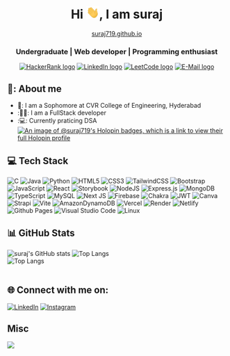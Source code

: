 
<!--
**suraj719/suraj719** is a ✨ _special_ ✨ repository because its `README.md` (this file) appears on your GitHub profile.

Here are some ideas to get you started:

- 🔭 I’m currently working on ...
- 🌱 I’m currently learning ...
- 👯 I’m looking to collaborate on ...
- 🤔 I’m looking for help with ...
- 💬 Ask me about ...
- 📫 How to reach me: ...
- 😄 Pronouns: ...
- ⚡ Fun fact: ...
-->



  <h1 align="center">Hi <img src="https://raw.githubusercontent.com/ABSphreak/ABSphreak/master/gifs/Hi.gif" width="30px">, I am suraj</h1>
  <div align="center">
  <a href="https://suraj719.github.io">
  suraj719.github.io
  </a>
  </div>
<h3 align="center">Undergraduate | Web developer | Programming enthusiast</h3>

<p align="center">
  <a href="https://www.hackerrank.com/suraj719"><img src="https://img.shields.io/static/v1?label=HackerRank&message=suraj719&style=flat-square&logo=HackerRank&color=blue" alt="HackerRank logo" /></a>
  <a href="https://www.linkedin.com/in/surajthammi/"><img src="https://img.shields.io/static/v1?label=LinkedIn&message=surajthammi&style=flat-square&logo=LinkedIn&color=blue" alt="LinkedIn logo" /></a>
  <a href="https://leetcode.com/suraj719/"><img src="https://img.shields.io/static/v1?label=LeetCode&message=suraj719&style=flat-square&logo=LeetCode&color=blue" alt="LeetCode logo" /></a>
  <a href="mailto:suraj963719@gmail.com"><img src="https://img.shields.io/static/v1?label=E-Mail&message=suraj963719@gmail.com&style=flat-square&logo=Mail.Ru&color=blue" alt="E-Mail logo" /></a>
</p>

    
   ## 💁:  About me
   - 🏫: I am a Sophomore at CVR College of Engineering, Hyderabad
   - :🧑‍💻: I am a FullStack developer
   - :💻: Currently praticing DSA
[![An image of @suraj719's Holopin badges, which is a link to view their full Holopin profile](https://holopin.me/suraj719)](https://holopin.io/@suraj719)    
   ## 💻 Tech Stack
   ![C](https://img.shields.io/badge/c-%2300599C.svg?style=for-the-badge&logo=c&logoColor=white)
   ![Java](https://img.shields.io/badge/java-%23ED8B00.svg?style=for-the-badge&logo=openjdk&logoColor=white)
       ![Python](https://img.shields.io/badge/python-3670A0?style=for-the-badge&logo=python&logoColor=ffdd54)
  ![HTML5](https://img.shields.io/badge/html5-%23E34F26.svg?style=for-the-badge&logo=html5&logoColor=white)
    ![CSS3](https://img.shields.io/badge/css3-%231572B6.svg?style=for-the-badge&logo=css3&logoColor=white)
    ![TailwindCSS](https://img.shields.io/badge/tailwindcss-%2338B2AC.svg?style=for-the-badge&logo=tailwind-css&logoColor=white)
    ![Bootstrap](https://img.shields.io/badge/bootstrap-%23563D7C.svg?style=for-the-badge&logo=bootstrap&logoColor=white)
    ![JavaScript](https://img.shields.io/badge/javascript-%23323330.svg?style=for-the-badge&logo=javascript&logoColor=%23F7DF1E)
    ![React](https://img.shields.io/badge/react-%2320232a.svg?style=for-the-badge&logo=react&logoColor=%2361DAFB)
    ![Storybook](https://img.shields.io/badge/-Storybook-FF4785?style=for-the-badge&logo=storybook&logoColor=white)
     ![NodeJS](https://img.shields.io/badge/node.js-6DA55F?style=for-the-badge&logo=node.js&logoColor=white)
    ![Express.js](https://img.shields.io/badge/express.js-%23404d59.svg?style=for-the-badge&logo=express&logoColor=%2361DAFB)
    ![MongoDB](https://img.shields.io/badge/MongoDB-%234ea94b.svg?style=for-the-badge&logo=mongodb&logoColor=white) 
    ![TypeScript](https://img.shields.io/badge/typescript-%23007ACC.svg?style=for-the-badge&logo=typescript&logoColor=white)
    ![MySQL](https://img.shields.io/badge/mysql-4479A1.svg?style=for-the-badge&logo=mysql&logoColor=white)
    ![Next JS](https://img.shields.io/badge/Next-black?style=for-the-badge&logo=next.js&logoColor=white)
    ![Firebase](https://img.shields.io/badge/firebase-a08021?style=for-the-badge&logo=firebase&logoColor=ffcd34)
    ![Chakra](https://img.shields.io/badge/chakra-%234ED1C5.svg?style=for-the-badge&logo=chakraui&logoColor=white)
    ![JWT](https://img.shields.io/badge/JWT-black?style=for-the-badge&logo=JSON%20web%20tokens)
    ![Canva](https://img.shields.io/badge/Canva-%2300C4CC.svg?style=for-the-badge&logo=Canva&logoColor=white)
    ![Strapi](https://img.shields.io/badge/strapi-%232E7EEA.svg?style=for-the-badge&logo=strapi&logoColor=white)
    ![Vite](https://img.shields.io/badge/vite-%23646CFF.svg?style=for-the-badge&logo=vite&logoColor=white)
    ![AmazonDynamoDB](https://img.shields.io/badge/Amazon%20DynamoDB-4053D6?style=for-the-badge&logo=Amazon%20DynamoDB&logoColor=white)
    ![Vercel](https://img.shields.io/badge/vercel-%23000000.svg?style=for-the-badge&logo=vercel&logoColor=white)
    ![Render](https://img.shields.io/badge/Render-%46E3B7.svg?style=for-the-badge&logo=render&logoColor=white)
    ![Netlify](https://img.shields.io/badge/netlify-%23000000.svg?style=for-the-badge&logo=netlify&logoColor=#00C7B7)
    ![Github Pages](https://img.shields.io/badge/github%20pages-121013?style=for-the-badge&logo=github&logoColor=white)
    ![Visual Studio Code](https://img.shields.io/badge/Visual%20Studio%20Code-0078d7.svg?style=for-the-badge&logo=visual-studio-code&logoColor=white)
    ![Linux](https://img.shields.io/badge/Linux-FCC624?style=for-the-badge&logo=linux&logoColor=black)
    

<h2>📊 GitHub Stats</h2>

<p>
  <img height="180em" src="https://github-readme-stats-ten-gilt.vercel.app/api?username=suraj719&show_icons=true&count_private=true&theme=algolia" alt="suraj's GitHub stats" />
  <img height="180em" src="https://github-readme-stats-ten-gilt.vercel.app/api/top-langs?username=suraj719&langs_count=10&show_icons=true&locale=en&layout=compact&theme=algolia" alt="Top Langs">
  <br>
  <img src="https://github-readme-streak-stats.herokuapp.com/?user=suraj719&theme=algolia&hide_border=false" alt="Top Langs">
  <br><br>
</p>

## 🌐 Connect with me on:
[![LinkedIn](https://img.shields.io/badge/LinkedIn-%230077B5.svg?logo=linkedin&logoColor=white)](https://linkedin.com/in/surajthammi)
[![Instagram](https://img.shields.io/badge/Instagram-%23E4405F.svg?logo=Instagram&logoColor=white)](https://instagram.com/suraj__712)

## Misc
[![](https://visitcount.itsvg.in/api?id=suraj719&label=Profile%20Views&color=0&icon=3&pretty=true)](https://visitcount.itsvg.in)


